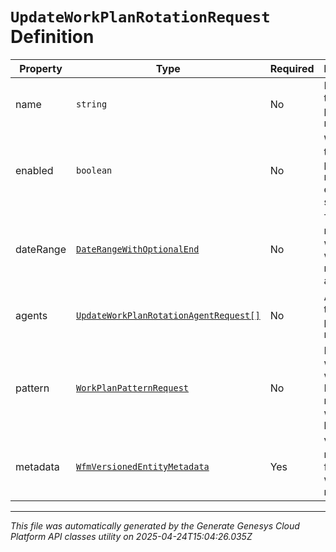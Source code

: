 # `UpdateWorkPlanRotationRequest` Definition

| Property | Type | Required | Description |
|----------|------|----------|-------------|
| name | `string` | No | Name of this work plan rotation |
| enabled | `boolean` | No | Whether the work plan rotation is enabled for scheduling |
| dateRange | [`DateRangeWithOptionalEnd`](daterangewithoptionalend-definition.md) | No | The date range to which this work plan rotation applies |
| agents | [`UpdateWorkPlanRotationAgentRequest[]`](updateworkplanrotationagentrequest-definition.md) | No | Agents in this work plan rotation |
| pattern | [`WorkPlanPatternRequest`](workplanpatternrequest-definition.md) | No | Pattern with list of work plan IDs that rotate on a weekly basis |
| metadata | [`WfmVersionedEntityMetadata`](wfmversionedentitymetadata-definition.md) | Yes | Version metadata for this work plan rotation |

---

*This file was automatically generated by the Generate Genesys Cloud Platform API classes utility on 2025-04-24T15:04:26.035Z*